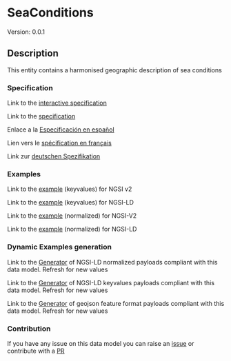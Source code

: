 # SeaConditions
Version: 0.0.1

## Description 

This entity contains a harmonised geographic description of sea conditions
### Specification

Link to the [interactive specification](https://swagger.lab.fiware.org/?url=https://raw.githubusercontent.com/smart-data-models/dataModel.Weather/master/SeaConditions/swagger.yaml)

Link to the [specification](https://github.com/smart-data-models/dataModel.Weather/blob/master/SeaConditions/doc/spec.md)

Enlace a la [Especificación en español](https://github.com/smart-data-models/dataModel.Weather/blob/master/SeaConditions/doc/spec_ES.md)

Lien vers le [spécification en français](https://github.com/smart-data-models/dataModel.Weather/blob/master/SeaConditions/doc/spec_FR.md)

Link zur [deutschen Spezifikation](https://github.com/smart-data-models/dataModel.Weather/blob/master/SeaConditions/doc/spec_DE.md)
### Examples

Link to the [example](https://github.com/smart-data-models/dataModel.Weather/blob/master/SeaConditions/examples/example.json) (keyvalues) for NGSI v2

Link to the [example](https://github.com/smart-data-models/dataModel.Weather/blob/master/SeaConditions/examples/example.jsonld) (keyvalues) for NGSI-LD

Link to the [example](https://github.com/smart-data-models/dataModel.Weather/blob/master/SeaConditions/examples/example-normalized.json) (normalized) for NGSI-V2

Link to the [example](https://github.com/smart-data-models/dataModel.Weather/blob/master/SeaConditions/examples/example-normalized.jsonld) (normalized) for NGSI-LD
### Dynamic Examples generation

Link to the [Generator](https://smartdatamodels.org/extra/ngsi-ld_generator.php?schemaUrl=https://raw.githubusercontent.com/smart-data-models/dataModel.Weather/master/SeaConditions/schema.json&email=info@smartdatamodels.org) of NGSI-LD normalized payloads compliant with this data model. Refresh for new values

Link to the [Generator](https://smartdatamodels.org/extra/ngsi-ld_generator_keyvalues.php?schemaUrl=https://raw.githubusercontent.com/smart-data-models/dataModel.Weather/master/SeaConditions/schema.json&email=info@smartdatamodels.org) of NGSI-LD keyvalues payloads compliant with this data model. Refresh for new values

Link to the [Generator](https://smartdatamodels.org/extra/geojson_features_generator_v1.0.php?schemaUrl=https://raw.githubusercontent.com/smart-data-models/dataModel.Weather/master/SeaConditions/schema.json&email=info@smartdatamodels.org) of geojson feature format payloads compliant with this data model. Refresh for new values
### Contribution

 If you have any issue on this data model you can raise an [issue](https://github.com/smart-data-models/dataModel.Weather/issues)  or contribute with a [PR](https://github.com/smart-data-models/dataModel.Weather/pulls)